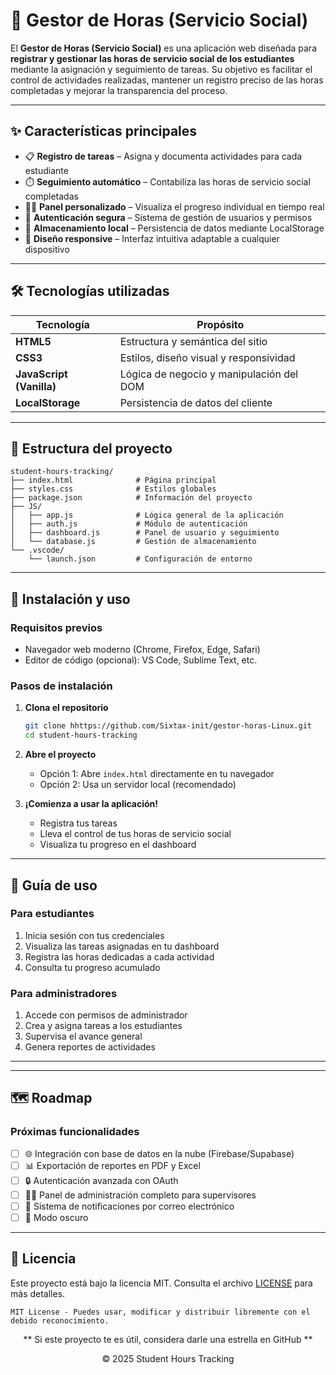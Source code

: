 # 📘 Gestor de Horas (Servicio Social)

El **Gestor de Horas (Servicio Social)** es una aplicación web diseñada para **registrar y gestionar las horas de servicio social de los estudiantes** mediante la asignación y seguimiento de tareas. Su objetivo es facilitar el control de actividades realizadas, mantener un registro preciso de las horas completadas y mejorar la transparencia del proceso.

---

## ✨ Características principales

- 📋 **Registro de tareas** – Asigna y documenta actividades para cada estudiante
- ⏱️ **Seguimiento automático** – Contabiliza las horas de servicio social completadas
- 👩‍🎓 **Panel personalizado** – Visualiza el progreso individual en tiempo real
- 🔐 **Autenticación segura** – Sistema de gestión de usuarios y permisos
- 💾 **Almacenamiento local** – Persistencia de datos mediante LocalStorage
- 🎨 **Diseño responsive** – Interfaz intuitiva adaptable a cualquier dispositivo

---

## 🛠️ Tecnologías utilizadas

| Tecnología | Propósito |
|------------|-----------|
| **HTML5** | Estructura y semántica del sitio |
| **CSS3** | Estilos, diseño visual y responsividad |
| **JavaScript (Vanilla)** | Lógica de negocio y manipulación del DOM |
| **LocalStorage** | Persistencia de datos del cliente |

---

## 📁 Estructura del proyecto

```
student-hours-tracking/
├── index.html              # Página principal
├── styles.css              # Estilos globales
├── package.json            # Información del proyecto
├── JS/
│   ├── app.js              # Lógica general de la aplicación
│   ├── auth.js             # Módulo de autenticación
│   ├── dashboard.js        # Panel de usuario y seguimiento
│   └── database.js         # Gestión de almacenamiento
└── .vscode/
    └── launch.json         # Configuración de entorno
```

---

## 🚀 Instalación y uso

### Requisitos previos
- Navegador web moderno (Chrome, Firefox, Edge, Safari)
- Editor de código (opcional): VS Code, Sublime Text, etc.

### Pasos de instalación

1. **Clona el repositorio**
   ```bash
   git clone hhttps://github.com/Sixtax-init/gestor-horas-Linux.git
   cd student-hours-tracking
   ```

2. **Abre el proyecto**
   - Opción 1: Abre `index.html` directamente en tu navegador
   - Opción 2: Usa un servidor local (recomendado)
    

3. **¡Comienza a usar la aplicación!**
   - Registra tus tareas
   - Lleva el control de tus horas de servicio social
   - Visualiza tu progreso en el dashboard

---

## 📖 Guía de uso

### Para estudiantes
1. Inicia sesión con tus credenciales
2. Visualiza las tareas asignadas en tu dashboard
3. Registra las horas dedicadas a cada actividad
4. Consulta tu progreso acumulado

### Para administradores
1. Accede con permisos de administrador
2. Crea y asigna tareas a los estudiantes
3. Supervisa el avance general
4. Genera reportes de actividades

---


---

## 🗺️ Roadmap

### Próximas funcionalidades

- [ ] 🌐 Integración con base de datos en la nube (Firebase/Supabase)
- [ ] 📊 Exportación de reportes en PDF y Excel
- [ ] 🔒 Autenticación avanzada con OAuth
- [ ] 👨‍💼 Panel de administración completo para supervisores
- [ ] 📧 Sistema de notificaciones por correo electrónico
- [ ] 🌙 Modo oscuro

---


## 📄 Licencia

Este proyecto está bajo la licencia MIT. Consulta el archivo [LICENSE](LICENSE) para más detalles.

```
MIT License - Puedes usar, modificar y distribuir libremente con el debido reconocimiento.
```

<div align="center">

** Si este proyecto te es útil, considera darle una estrella en GitHub **


© 2025 Student Hours Tracking

</div>
